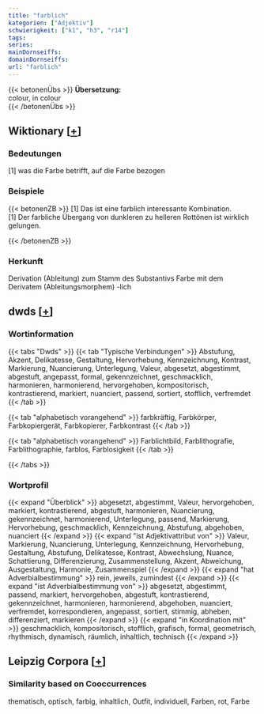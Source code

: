 ```yaml
---
title: "farblich"
kategorien: ["Adjektiv"]
schwierigkeit: ["k1", "h3", "r14"]
tags:
series:
mainDornseiffs:
domainDornseiffs:
url: "farblich"
---
```


{{< betonenÜbs >}}
**Übersetzung:**  
colour, in colour  
{{< /betonenÜbs >}}

## Wiktionary [[+](https://de.wiktionary.org/wiki/farblich)]

### Bedeutungen
[1] was die Farbe betrifft, auf die Farbe bezogen  

### Beispiele
{{< betonenZB >}}
[1] Das ist eine farblich interessante Kombination.  
[1] Der farbliche Übergang von dunkleren zu helleren Rottönen ist wirklich gelungen.  

{{< /betonenZB >}}
### Herkunft
Derivation (Ableitung) zum Stamm des Substantivs Farbe mit dem Derivatem (Ableitungsmorphem) -lich  



## dwds [[+](https://www.dwds.de/wb/farblich)]

### Wortinformation
{{< tabs "Dwds" >}}
{{< tab "Typische Verbindungen" >}}
Abstufung, Akzent, Delikatesse, Gestaltung, Hervorhebung, Kennzeichnung, Kontrast, Markierung, Nuancierung, Unterlegung, Valeur, abgesetzt, abgestimmt, abgestuft, angepasst, formal, gekennzeichnet, geschmacklich, harmonieren, harmonierend, hervorgehoben, kompositorisch, kontrastierend, markiert, nuanciert, passend, sortiert, stofflich, verfremdet
{{< /tab >}}

{{< tab "alphabetisch vorangehend" >}}
farbkräftig, Farbkörper, Farbkopiergerät, Farbkopierer, Farbkontrast
{{< /tab >}}

{{< tab "alphabetisch vorangehend" >}}
Farblichtbild, Farblithografie, Farblithographie, farblos, Farblosigkeit
{{< /tab >}}

{{< /tabs >}}

### Wortprofil
{{< expand "Überblick" >}} abgesetzt, abgestimmt, Valeur, hervorgehoben, markiert, kontrastierend, abgestuft, harmonieren, Nuancierung, gekennzeichnet, harmonierend, Unterlegung, passend, Markierung, Hervorhebung, geschmacklich, Kennzeichnung, Abstufung, abgehoben, nuanciert {{< /expand >}}
{{< expand "ist Adjektivattribut von" >}} Valeur, Markierung, Nuancierung, Unterlegung, Kennzeichnung, Hervorhebung, Gestaltung, Abstufung, Delikatesse, Kontrast, Abwechslung, Nuance, Schattierung, Differenzierung, Zusammenstellung, Akzent, Abweichung, Ausgestaltung, Harmonie, Zusammenspiel {{< /expand >}}
{{< expand "hat Adverbialbestimmung" >}} rein, jeweils, zumindest {{< /expand >}}
{{< expand "ist Adverbialbestimmung von" >}} abgesetzt, abgestimmt, passend, markiert, hervorgehoben, abgestuft, kontrastierend, gekennzeichnet, harmonieren, harmonierend, abgehoben, nuanciert, verfremdet, korrespondieren, angepasst, sortiert, stimmig, abheben, differenziert, markieren {{< /expand >}}
{{< expand "in Koordination mit" >}} geschmacklich, kompositorisch, stofflich, grafisch, formal, geometrisch, rhythmisch, dynamisch, räumlich, inhaltlich, technisch {{< /expand >}}

## Leipzig Corpora [[+](https://corpora.uni-leipzig.de/en/res?word=farblich&corpusId=deu_newscrawl-public_2018)]


### Similarity based on Cooccurrences
thematisch, optisch, farbig, inhaltlich, Outfit, individuell, Farben, rot, Farbe

